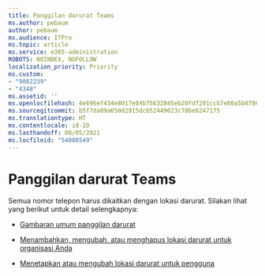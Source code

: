 ```yaml
---
title: Panggilan darurat Teams
ms.author: pebaum
author: pebaum
ms.audience: ITPro
ms.topic: article
ms.service: o365-administration
ROBOTS: NOINDEX, NOFOLLOW
localization_priority: Priority
ms.custom:
- "9002239"
- "4348"
ms.assetid: ''
ms.openlocfilehash: 4e696ef434e8017e84b75632845eb20fdf201ccb7e80a5b07864b8848b891c69
ms.sourcegitcommit: b5f7da89a650d2915dc652449623c78be6247175
ms.translationtype: HT
ms.contentlocale: id-ID
ms.lasthandoff: 08/05/2021
ms.locfileid: "54008549"
---
```

# <a name="teams-emergency-calling"></a>Panggilan darurat Teams

Semua nomor telepon harus dikaitkan dengan lokasi darurat. Silakan lihat yang berikut untuk detail selengkapnya:

- [Gambaran umum panggilan darurat](https://docs.microsoft.com/MicrosoftTeams/what-are-emergency-locations-addresses-and-call-routing)

- [Menambahkan, mengubah, atau menghapus lokasi darurat untuk organisasi Anda](https://docs.microsoft.com/MicrosoftTeams/add-change-remove-emergency-location-organization)

- [Menetapkan atau mengubah lokasi darurat untuk pengguna](https://docs.microsoft.com/MicrosoftTeams/assign-change-emergency-location-user)
